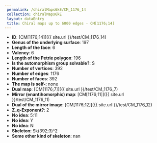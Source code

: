 ```yaml
--- 
 permalink: /chiralMaps6kE/CM_1176_14 
 collection: chiralMaps6kE
 layout: dataEntry
 title: Chiral maps up to 6000 edges - CM[1176;14]
---
```


- **ID**: [CM[1176;14]]({{ site.url }}/test/CM_1176_14)
- **Genus of the underlying surface**: 197
- **Length of the face**: 6
- **Valency**: 6
- **Length of the Petrie polygon**: 196
- **Is the automorphism group solvable?**: S
- **Number of vertices**: 392
- **Number of edges**: 1176
- **Number of faces**: 392
- **The map is self-**: none
- **Dual map**: [CM[1176;7]]({{ site.url }}/test/CM_1176_7)
- **Mirror (enantihomorphic) map**: [CM[1176;11]]({{ site.url }}/test/CM_1176_11)
- **Dual of the mirror image**: [CM[1176;12]]({{ site.url }}/test/CM_1176_12)
- **Z_q-Exponent?**: 2
- **No idea**:  5:11
- **No idea**: Y
- **No idea**: N
- **Skeleton**: Sk(392;3)^2
- **Some other kind of skeleton**: nan
